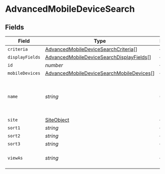 # AdvancedMobileDeviceSearch


## Fields

| Field                                                                                                       | Type                                                                                                        | Required                                                                                                    | Description                                                                                                 | Example                                                                                                     |
| ----------------------------------------------------------------------------------------------------------- | ----------------------------------------------------------------------------------------------------------- | ----------------------------------------------------------------------------------------------------------- | ----------------------------------------------------------------------------------------------------------- | ----------------------------------------------------------------------------------------------------------- |
| `criteria`                                                                                                  | [AdvancedMobileDeviceSearchCriteria](../../models/shared/advancedmobiledevicesearchcriteria.md)[]           | :heavy_minus_sign:                                                                                          | N/A                                                                                                         |                                                                                                             |
| `displayFields`                                                                                             | [AdvancedMobileDeviceSearchDisplayFields](../../models/shared/advancedmobiledevicesearchdisplayfields.md)[] | :heavy_minus_sign:                                                                                          | N/A                                                                                                         |                                                                                                             |
| `id`                                                                                                        | *number*                                                                                                    | :heavy_minus_sign:                                                                                          | N/A                                                                                                         | 1                                                                                                           |
| `mobileDevices`                                                                                             | [AdvancedMobileDeviceSearchMobileDevices](../../models/shared/advancedmobiledevicesearchmobiledevices.md)[] | :heavy_minus_sign:                                                                                          | N/A                                                                                                         |                                                                                                             |
| `name`                                                                                                      | *string*                                                                                                    | :heavy_check_mark:                                                                                          | Name of the advanced mobile device search                                                                   | Advanced Search Name                                                                                        |
| `site`                                                                                                      | [SiteObject](../../models/shared/siteobject.md)                                                             | :heavy_minus_sign:                                                                                          | N/A                                                                                                         |                                                                                                             |
| `sort1`                                                                                                     | *string*                                                                                                    | :heavy_minus_sign:                                                                                          | N/A                                                                                                         |                                                                                                             |
| `sort2`                                                                                                     | *string*                                                                                                    | :heavy_minus_sign:                                                                                          | N/A                                                                                                         |                                                                                                             |
| `sort3`                                                                                                     | *string*                                                                                                    | :heavy_minus_sign:                                                                                          | N/A                                                                                                         |                                                                                                             |
| `viewAs`                                                                                                    | *string*                                                                                                    | :heavy_minus_sign:                                                                                          | N/A                                                                                                         | Standard Web Page                                                                                           |